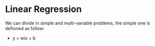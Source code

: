 # Linear Regression 
We can divide in simple and multi-variable problems, the simple one is defioned as follow:
- y = wix + b
